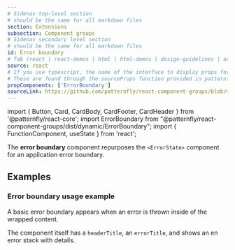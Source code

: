 ```yaml
---
# Sidenav top-level section
# should be the same for all markdown files
section: Extensions
subsection: Component groups
# Sidenav secondary level section
# should be the same for all markdown files
id: Error boundary
# Tab (react | react-demos | html | html-demos | design-guidelines | accessibility)
source: react
# If you use typescript, the name of the interface to display props for
# These are found through the sourceProps function provided in patternfly-docs.source.js
propComponents: ['ErrorBoundary']
sourceLink: https://github.com/patternfly/react-component-groups/blob/main/packages/module/patternfly-docs/content/extensions/component-groups/examples/ErrorBoundary/ErrorBoundary.md
---
```


import { Button, Card, CardBody, CardFooter, CardHeader } from '@patternfly/react-core';
import ErrorBoundary from "@patternfly/react-component-groups/dist/dynamic/ErrorBoundary";
import { FunctionComponent, useState } from 'react';

The **error boundary** component repurposes the `<ErrorState>` component for an application error boundary.

## Examples

### Error boundary usage example

A basic error boundary appears when an error is thrown inside of the wrapped content.

The component itself has a `headerTitle`, an `errorTitle`, and shows an en error stack with details.

```js file="./ErrorBoundaryExample.tsx"

```
